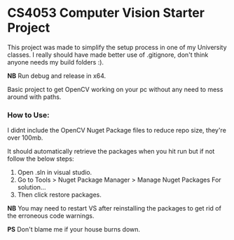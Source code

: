 # CS4053 Computer Vision Starter Project

This project was made to simplify the setup process in one of my University classes. I really should have made better use of .gitignore, don't think anyone needs my build folders :).

 **NB** Run debug and release in x64.

Basic project to get OpenCV working on your pc without any need to mess around with paths.

### How to Use:
I didnt include the OpenCV Nuget Package files to reduce repo size, they're over 100mb.  

It should automatically retrieve the packages when you hit run but if not follow the below steps:
 1. Open .sln in visual studio.
 2. Go to Tools > Nuget Package Manager > Manage Nuget Packages For solution...  
 3. Then click restore packages.
 
**NB** You may need to restart VS after reinstalling the packages to get rid of the erroneous code warnings.
 
**PS** Don't blame me if your house burns down.
